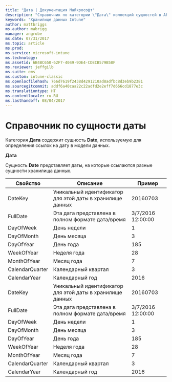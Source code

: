 ```yaml
---
title: "Дата | Документация Майкрософт"
description: "Справочник по категории \"Дата\" коллекций сущностей в API хранилища данных Intune."
keywords: "Хранилище данных Intune"
author: mattbriggs
ms.author: mabrigg
manager: angrobe
ms.date: 07/31/2017
ms.topic: article
ms.prod: 
ms.service: microsoft-intune
ms.technology: 
ms.assetid: 6B4BC650-62F7-4049-9DE4-CDECB579B58F
ms.reviewer: jeffgilb
ms.suite: ems
ms.custom: intune-classic
ms.openlocfilehash: 766d7619f2438d4291210ad8adfbc8d3eb9b2381
ms.sourcegitcommit: addf6a40caa22c22adfd2e2eff7d666cd1877e3c
ms.translationtype: HT
ms.contentlocale: ru-RU
ms.lasthandoff: 08/04/2017
---
```

# <a name="reference-for-date-entity"></a>Справочник по сущности даты

Категория **Дата** содержит сущность **Date**, используемую для определения ссылок на дату в модели данных.

**Дата**

Сущность **Date** представляет даты, на которые ссылаются разные сущности хранилища данных.

| Свойство  | Описание | Пример |
|---------|------------|--------|
| DateKey |Уникальный идентификатор для этой даты в хранилище данных | 20160703 |
| FullDate |Эта дата представлена в полном формате дата/время | 3/7/2016 12:00:00 |
| DayOfWeek |День недели |1 |
| DayOfMonth |День месяца |3 |
| DayOfYear |День года |185 |
| WeekOfYear |Неделя года |28 |
| MonthOfYear |Месяц года |7 |
| CalendarQuarter |Календарный квартал |3 |
| CalendarYear |Календарный год |2016 |
| DateKey |Уникальный идентификатор для этой даты в хранилище данных |20160703 |
| FullDate |Эта дата представлена в полном формате дата/время | 3/7/2016 12:00:00 |
| DayOfWeek |День недели |1 |
| DayOfMonth |День месяца |3 |
| DayOfYear |День года |185 |
| WeekOfYear |Неделя года |28 |
| MonthOfYear |Месяц года |7 |
| CalendarQuarter |Календарный квартал |3 |
| CalendarYear |Календарный год |2016 |
